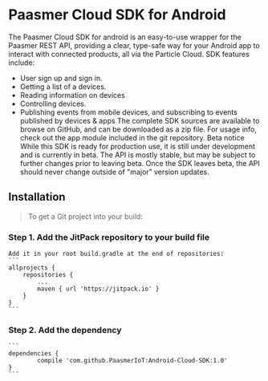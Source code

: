 # Paasmer Cloud SDK for Android

The Paasmer Cloud SDK  for android is an easy-to-use wrapper for the Paasmer REST API, providing a clear, type-safe way for your Android app to interact with connected products, all via the Particle Cloud.
SDK features include:
- User sign up and sign in.
- Getting a list of a devices.
- Reading information on devices
- Controlling devices.
- Publishing events from mobile devices, and subscribing to events published by devices & apps
The complete SDK sources are available to browse on GitHub, and can be downloaded as a zip file.
For usage info, check out the app module included in the git repository.
Beta notice
While this SDK is ready for production use, it is still under development and is currently in beta. The API is mostly stable, but may be subject to further changes prior to leaving beta. Once the SDK leaves beta, the API should never change outside of "major" version updates.

## Installation
> To get a Git project into your build:
### Step 1. Add the JitPack repository to your build file
	Add it in your root build.gradle at the end of repositories:
	```
	allprojects {
		repositories {
			...
			maven { url 'https://jitpack.io' }
		}
	}
	```
### Step 2. Add the dependency
	```
	dependencies {
	        compile 'com.github.PaasmerIoT:Android-Cloud-SDK:1.0'
	}
	```




